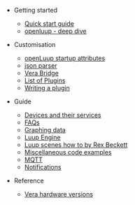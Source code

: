 - Getting started

  - [Quick start guide](quick-start-guide.md)
  - [openluup - deep dive](openluup.md)

- Customisation

  - [openLuup startup attributes](openLuup-startup-code.md)
  - [json parser](openluup-and-json.md)
  - [Vera Bridge](vera-bridge-plugin.md)
  - [List of Plugins](plugins-list.md)
  - [Writing a plugin](writing-a-plugin.md)

- Guide

  - [Devices and their services](devices-and-services.md)
  - [FAQs](vera-and-openLuup-faqs.md)
  - [Graphing data](graphing-data.md)
  - [Luup Engine](luup-engine.md)
  - [Luup scenes how to by Rex Beckett](rex-beckett-posts.md)
  - [Miscellaneous code examples](miscellaneous-code-examples.md)
  - [MQTT](mqtt.md)
  - [Notifications](notifications.md)

- Reference
  - [Vera hardware versions](vera-versions.md)
